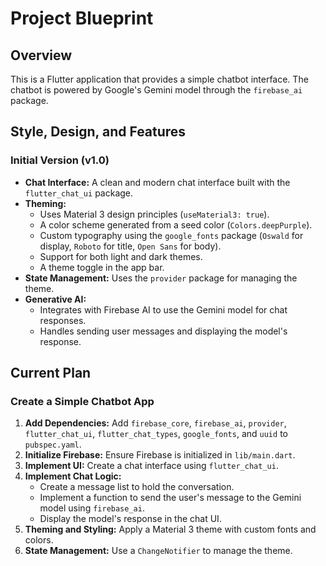 # Project Blueprint

## Overview

This is a Flutter application that provides a simple chatbot interface. The chatbot is powered by Google's Gemini model through the `firebase_ai` package.

## Style, Design, and Features

### Initial Version (v1.0)

*   **Chat Interface:** A clean and modern chat interface built with the `flutter_chat_ui` package.
*   **Theming:**
    *   Uses Material 3 design principles (`useMaterial3: true`).
    *   A color scheme generated from a seed color (`Colors.deepPurple`).
    *   Custom typography using the `google_fonts` package (`Oswald` for display, `Roboto` for title, `Open Sans` for body).
    *   Support for both light and dark themes.
    *   A theme toggle in the app bar.
*   **State Management:** Uses the `provider` package for managing the theme.
*   **Generative AI:**
    *   Integrates with Firebase AI to use the Gemini model for chat responses.
    *   Handles sending user messages and displaying the model's response.

## Current Plan

### Create a Simple Chatbot App

1.  **Add Dependencies:** Add `firebase_core`, `firebase_ai`, `provider`, `flutter_chat_ui`, `flutter_chat_types`, `google_fonts`, and `uuid` to `pubspec.yaml`.
2.  **Initialize Firebase:** Ensure Firebase is initialized in `lib/main.dart`.
3.  **Implement UI:** Create a chat interface using `flutter_chat_ui`.
4.  **Implement Chat Logic:**
    *   Create a message list to hold the conversation.
    *   Implement a function to send the user's message to the Gemini model using `firebase_ai`.
    *   Display the model's response in the chat UI.
5.  **Theming and Styling:** Apply a Material 3 theme with custom fonts and colors.
6.  **State Management:** Use a `ChangeNotifier` to manage the theme.
